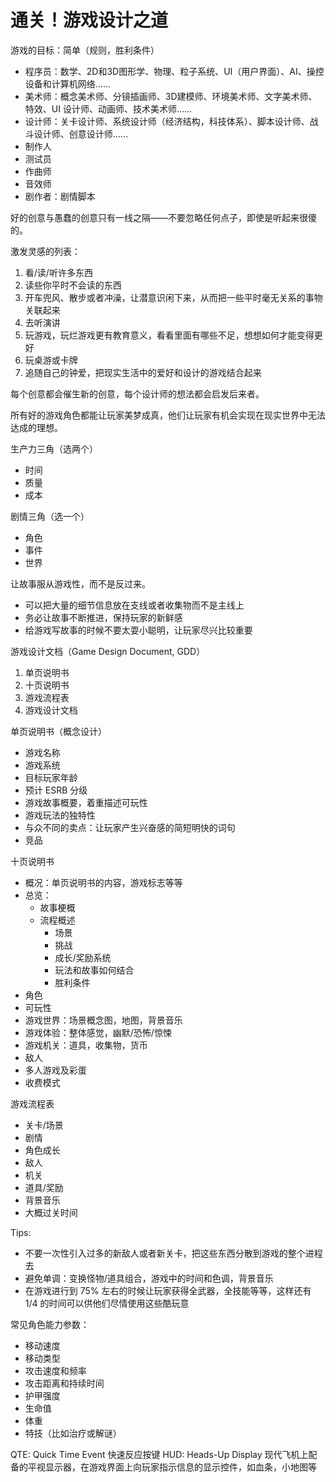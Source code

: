 # 通关！游戏设计之道

游戏的目标：简单（规则，胜利条件）

- 程序员：数学、2D和3D图形学、物理、粒子系统、UI（用户界面）、AI、操控设备和计算机网络……
- 美术师：概念美术师、分镜插画师、3D建模师、环境美术师、文字美术师、特效、UI 设计师、动画师、技术美术师……
- 设计师：关卡设计师、系统设计师（经济结构，科技体系）、脚本设计师、战斗设计师、创意设计师……
- 制作人
- 测试员
- 作曲师
- 音效师
- 剧作者：剧情脚本

好的创意与愚蠢的创意只有一线之隔——不要忽略任何点子，即使是听起来很傻的。

激发灵感的列表：

1. 看/读/听许多东西
2. 读些你平时不会读的东西
3. 开车兜风、散步或者冲澡，让潜意识闲下来，从而把一些平时毫无关系的事物关联起来
4. 去听演讲
5. 玩游戏，玩烂游戏更有教育意义，看看里面有哪些不足，想想如何才能变得更好
6. 玩桌游或卡牌
7. 追随自己的钟爱，把现实生活中的爱好和设计的游戏结合起来

每个创意都会催生新的创意，每个设计师的想法都会启发后来者。

所有好的游戏角色都能让玩家美梦成真，他们让玩家有机会实现在现实世界中无法达成的理想。

生产力三角（选两个）

- 时间
- 质量
- 成本

剧情三角（选一个）

- 角色
- 事件
- 世界

让故事服从游戏性，而不是反过来。

- 可以把大量的细节信息放在支线或者收集物而不是主线上
- 务必让故事不断推进，保持玩家的新鲜感
- 给游戏写故事的时候不要太耍小聪明，让玩家尽兴比较重要

游戏设计文档（Game Design Document, GDD）

1. 单页说明书
2. 十页说明书
3. 游戏流程表
4. 游戏设计文档

单页说明书（概念设计）

- 游戏名称
- 游戏系统
- 目标玩家年龄
- 预计 ESRB 分级
- 游戏故事概要，着重描述可玩性
- 游戏玩法的独特性
- 与众不同的卖点：让玩家产生兴奋感的简短明快的词句
- 竞品

十页说明书

- 概况：单页说明书的内容，游戏标志等等
- 总览：
  - 故事梗概
  - 流程概述
    - 场景
    - 挑战
    - 成长/奖励系统
    - 玩法和故事如何结合
    - 胜利条件
- 角色
- 可玩性
- 游戏世界：场景概念图，地图，背景音乐
- 游戏体验：整体感觉，幽默/恐怖/惊悚
- 游戏机关：道具，收集物，货币
- 敌人
- 多人游戏及彩蛋
- 收费模式

游戏流程表

- 关卡/场景
- 剧情
- 角色成长
- 敌人
- 机关
- 道具/奖励
- 背景音乐
- 大概过关时间

Tips:

- 不要一次性引入过多的新敌人或者新关卡，把这些东西分散到游戏的整个进程去
- 避免单调：变换怪物/道具组合，游戏中的时间和色调，背景音乐
- 在游戏进行到 75% 左右的时候让玩家获得全武器，全技能等等，这样还有 1/4 的时间可以供他们尽情使用这些酷玩意

常见角色能力参数：

- 移动速度
- 移动类型
- 攻击速度和频率
- 攻击距离和持续时间
- 护甲强度
- 生命值
- 体重
- 特技（比如治疗或解谜）

QTE: Quick Time Event 快速反应按键
HUD: Heads-Up Display 现代飞机上配备的平视显示器，在游戏界面上向玩家指示信息的显示控件，如血条，小地图等
